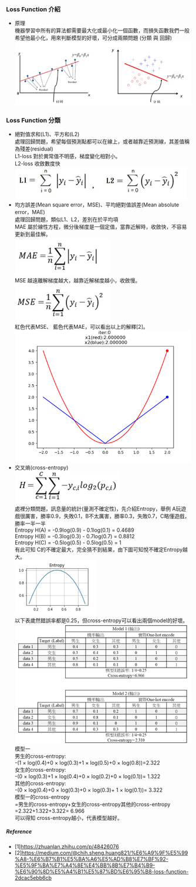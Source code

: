 ### Loss Function 介紹
- 原理<BR>
機器學習中所有的算法都需要最大化或最小化一個函數，而損失函數我們一般希望他最小化，用來判斷模型的好壞，可分成兩類問題 (分類 與 回歸)
![avatar](./img/loss1.jpg)<BR>

### Loss Function 分類
- 絕對值求和(L1)、平方和(L2)<BR>
處理回歸問題，希望每個預測點都可以在線上，或者越靠近預測線，其差值稱為殘差(residual)<BR>
L1-loss 對於異常值不明感，梯度變化相對小。<BR>
L2-loss 收斂數度快<BR> 
![avatar](./img/loss_l1l2.jpg)<BR>
- 均方誤差(Mean square error，MSE)、平均絕對值誤差(Mean absolute error，MAE)<BR>
處理回歸問題，類似L1、L2，差別在於平均項<BR>
MAE 屬於線性方程，微分後梯度是一個定值，當靠近解時，收斂快，不容易更新到最佳解。<BR>
![avatar](./img/loss_mae.jpg)<BR>
MSE 越遠離解梯度越大，越靠近解梯度越小，收斂慢。<BR>
![avatar](./img/loss_mse.jpg)<BR>
紅色代表MSE、 藍色代表MAE，可以看出以上的解釋[2]。
![avatar](./img/loss2.gif)<BR>
- 交叉熵(cross-entropy)<BR>
![avatar](./img/loss_entropy.jpg)<BR>
處裡分類問題，訊息量的統計(量測不確定性)，先介紹Entropy，舉例 A玩遊戲很厲害，勝率0.9，失敗0.1，B不太厲害，勝率0.3，失敗0.7，C略懂遊戲，勝率一半一半<BR>
Entropy H(A) = -0.9log(0.9) - 0.1log(0.1) = 0.4689<BR>
Entropy H(B) = -0.3log(0.3) - 0.7log(0.7) = 0.8812<BR>
Entropy H(C) = -0.5log(0.5) - 0.5log(0.5) = 1<BR>
有此可知 C的不確定最大，完全猜不到結果，由下圖可知悅不確定Entropy越大。<BR>
![avatar](./img/loss_entropy1.jpg)<BR>
以下表歲然錯誤率都是0.25，但cross-entropy可以看出兩個model的好壞。<BR> 
![avatar](./img/loss_entropy2.jpg)<BR>
模型一<BR>
男生的cross-entropy:<BR>
-(1 × log(0.4)+0 × log(0.3)+1 × log(0.5)+0 × log(0.8))=2.322<BR>
 女生的cross-entropy:<BR>
 -(0 × log(0.3)+1 × log(0.4)+0 × log(0.2)+0 × log(0.1))= 1.322<BR>
 其他的cross-entropy:<BR>
-(0 × log(0.4)+0 × log(0.3)+0 × log(0.3)+ 1 × log(0.1))= 3.322<BR>
模型一的cross-entropy<BR>
=男生的cross-entropy+女生的cross-entropy其他的cross-entropy<BR>
=2.322+1.322+3.322= 6.966<BR>
可以得知 cross-entropy越小，代表模型越好。<BR>

##### Reference<BR>
- [1]https://zhuanlan.zhihu.com/p/48426076
- [2]https://medium.com/@chih.sheng.huang821/%E6%A9%9F%E5%99%A8-%E6%B7%B1%E5%BA%A6%E5%AD%B8%E7%BF%92-%E5%9F%BA%E7%A4%8E%E4%BB%8B%E7%B4%B9-%E6%90%8D%E5%A4%B1%E5%87%BD%E6%95%B8-loss-function-2dcac5ebb6cb
